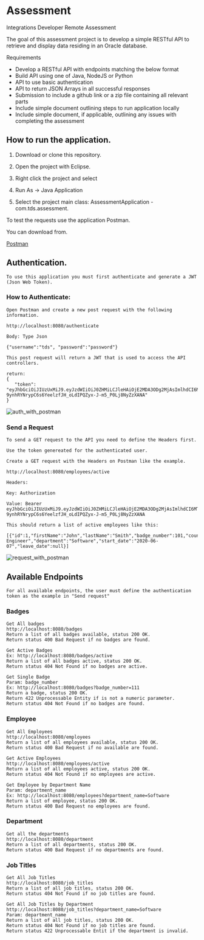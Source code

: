 # Assessment
 
Integrations Developer Remote Assessment

The goal of this assessment project is to develop a simple RESTful API to retrieve and display data
residing in an Oracle database.

Requirements
- Develop a RESTful API with endpoints matching the below format
- Build API using one of Java, NodeJS or Python
- API to use basic authentication
- API to return JSON Arrays in all successful responses
- Submission to include a github link or a zip file containing all relevant parts
- Include simple document outlining steps to run application locally
- Include simple document, if applicable, outlining any issues with completing the assessment

## How to run the application.

1. Download or clone this repository.

2. Open the project with Eclipse.

3. Right click the project and select 

4. Run As -> Java Application

5. Select the project main class: AssessmentApplication - com.tds.assessment.


To test the requests use the application Postman.

You can download from. 

[Postman](https://www.postman.com/)


## Authentication.

    To use this application you must first authenticate and generate a JWT (Json Web Token).


### How to Authenticate:

    Open Postman and create a new post request with the following information.

    http://localhost:8080/authenticate

    Body: Type Json
   
    {"username":"tds", "password":"password"}

    This post request will return a JWT that is used to access the API controllers.

    return:
    {
       "token": "eyJhbGciOiJIUzUxMiJ9.eyJzdWIiOiJ0ZHMiLCJleHAiOjE2MDA3ODg2MjAsImlhdCI6MTYwMDc3MDYyMH0.nTZ_qj468jDlUbaz1LALLMgm05EJ5_vH2n-9ynhRYNrypC6s6YeelzfJH_oLdIPQZyx-J-m5_P0Lj8NyZzXANA"
    }

![auth_with_postman](https://i.ibb.co/VVM9Jr6/postman-authenticate.png)


### Send a Request

    To send a GET request to the API you need to define the Headers first.

    Use the token genereated for the authenticated user.

    Create a GET request with the Headers on Postman like the example.

    http://localhost:8080/employees/active

    Headers:

    Key: Authorization

    Value: Bearer eyJhbGciOiJIUzUxMiJ9.eyJzdWIiOiJ0ZHMiLCJleHAiOjE2MDA3ODg2MjAsImlhdCI6MTYwMDc3MDYyMH0.nTZ_qj468jDlUbaz1LALLMgm05EJ5_vH2n-9ynhRYNrypC6s6YeelzfJH_oLdIPQZyx-J-m5_P0Lj8NyZzXANA

    This should return a list of active employees like this:

    [{"id":1,"firstName":"John","lastName":"Smith","badge_number":101,"country":"irl","job_title_name":"Software Engineer","department":"Software","start_date":"2020-06-07","leave_date":null}]


![request_with_postman](https://i.ibb.co/jVqZmNW/postman-using-token.png)



## Available Endpoints

    For all available endpoints, the user must define the authentication token as the example in "Send request"    
    
### Badges
   
    Get All badges
    http://localhost:8080/badges    
    Return a list of all badges available, status 200 OK.
    Return status 400 Bad Request if no badges are found.   
    
    Get Active Badges
    Ex: http://localhost:8080/badges/active
    Return a list of all badges active, status 200 OK.
    Return status 404 Not Found if no badges are active.   
        
    Get Single Badge
    Param: badge_number
    Ex: http://localhost:8080/badges?badge_number=111
    Return a badge, status 200 OK.
    Return 422 Unprocessable Entity if is not a numeric parameter.
    Return status 404 Not Found if no badges are found.   
    

### Employee

    Get All Employees
    http://localhost:8080/employees
    Return a list of all employees available, status 200 OK.
    Return status 400 Bad Request if no available are found.      
    
    Get Active Employees
    http://localhost:8080/employees/active
    Return a list of all employees active, status 200 OK.
    Return status 404 Not Found if no employees are active.
    
    Get Employee by Department Name
    Param: department_name
    Ex: http://localhost:8080/employees?department_name=Software
    Return a list of employee, status 200 OK.
    Return status 400 Bad Request no employees are found.    
    
### Department

    Get all the departments
    http://localhost:8080/department
    Return a list of all departments, status 200 OK.
    Return status 400 Bad Request if no departments are found.      
    
 ### Job Titles   
 
    Get All Job Titles   
    http://localhost:8080/job_titles
    Return a list of all job titles, status 200 OK.
    Return status 404 Not Found if no job titles are found.
    
    Get All Job Titles by Department 
    http://localhost:8080/job_titles?department_name=Software 
    Param: department_name
    Return a list of all job titles, status 200 OK.
    Return status 404 Not Found if no job titles are found.
    Return status 422 Unprocessable Entit if the department is invalid.

